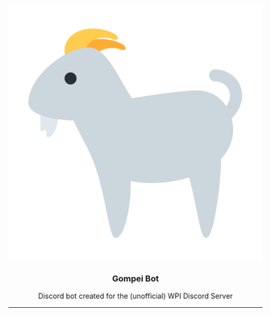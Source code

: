 <p align="center">
	<img src="assets/gompei.png" alt="Gompei Bot">
</p>

<h3 align="center">Gompei Bot</h3>
<p align="center">Discord bot created for the (unofficial) WPI Discord Server<p>

---

